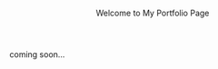 <br style="font-family: Inter">
  <Header>
    Welcome to My Portfolio Page
  </Header>
  <p >
    coming soon...
  <p>
<br>
